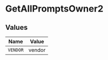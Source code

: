 # GetAllPromptsOwner2


## Values

| Name     | Value    |
| -------- | -------- |
| `VENDOR` | vendor   |